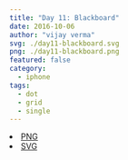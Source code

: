```yaml
---
title: "Day 11: Blackboard"
date: 2016-10-06
author: "vijay verma"
svg: ./day11-blackboard.svg
png: ./day11-blackboard.png
featured: false
category:
  - iphone
tags:
  - dot
  - grid
  - single
---
```

<li><a href="./day11-blackboard.png" download className="btn-png">PNG</a></li>
<li><a href="./day11-blackboard.svg" download className="btn-svg">SVG</a></li>
